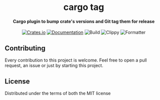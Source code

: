 <div>
  <h1 align="center">cargo tag</h1>
  <h4 align="center">
    Cargo plugin to bump crate's versions and Git tag them for release
  </h4>
</div>

<div align="center">

  [![Crates.io](https://img.shields.io/crates/v/cargo-tag.svg)](https://crates.io/crates/cargo-tag)
  [![Documentation](https://docs.rs/cargo-tag/badge.svg)](https://docs.rs/cargo-tag)
  ![Build](https://github.com/EstebanBorai/cargo-tag/workflows/build/badge.svg)
  ![Clippy](https://github.com/EstebanBorai/cargo-tag/workflows/clippy/badge.svg)
  ![Formatter](https://github.com/EstebanBorai/cargo-tag/workflows/fmt/badge.svg)

</div>

## Contributing

Every contribution to this project is welcome. Feel free to open a pull request,
an issue or just by starting this project.

## License

Distributed under the terms of both the MIT license
